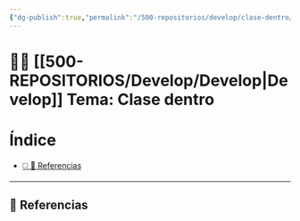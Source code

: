 ```yaml
---
{"dg-publish":true,"permalink":"/500-repositorios/develop/clase-dentro/"}
---
```



# 🕵️‍♂️ [[500-REPOSITORIOS/Develop/Develop\|Develop]] Tema: Clase dentro



<h1><span>Índice</span></h1><div><ul class="dataview list-view-ul"><li><span><a data-tooltip-position="top" aria-label="500-REPOSITORIOS/Develop/Clase dentro.md > 🔗 Referencias" data-href="500-REPOSITORIOS/Develop/Clase dentro.md#🔗 Referencias" href="500-REPOSITORIOS/Develop/Clase dentro.md#🔗 Referencias" class="internal-link" target="_blank" rel="noopener nofollow">◻️ 🔗 Referencias</a></span></li></ul></div>



---
## 🔗 Referencias


